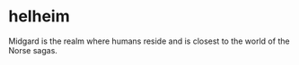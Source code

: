 # helheim

Midgard is the realm where humans reside and is closest to the world of the Norse sagas.

